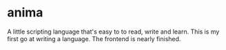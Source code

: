 # anima

A little scripting language that's easy to to read, write and learn. This is my first go at writing a language. The frontend is nearly finished.
